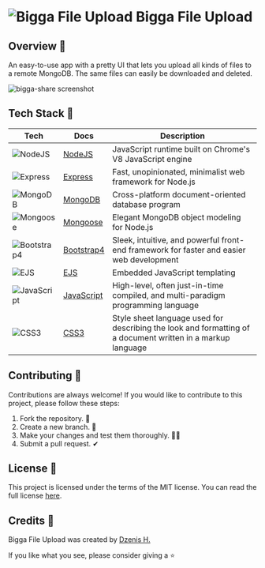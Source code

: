 ##

# ![Bigga File Upload](https://raw.githubusercontent.com/dzenis-h/bigga_file_uploads/master/public/favicon.ico) Bigga File Upload

## Overview 🌄
An easy-to-use app with a pretty UI that lets you upload all kinds of files to a remote MongoDB. The same files can easily be downloaded and deleted.

![bigga-share screenshot](https://drive.google.com/uc?export=view&id=1vemZO-iKDZKE5Y7L6xC79ZQrC_EyvlS3)

## Tech Stack 🧰

| Tech | Docs | Description |
| --- | --- | --- |
| ![NodeJS](https://img.shields.io/badge/-NodeJS-339933?style=flat&logo=node.js&logoColor=white) | [NodeJS](https://nodejs.org/) | JavaScript runtime built on Chrome's V8 JavaScript engine |
| ![Express](https://img.shields.io/badge/-Express-000000?style=flat&logo=express) | [Express](https://expressjs.com/) | Fast, unopinionated, minimalist web framework for Node.js |
| ![MongoDB](https://img.shields.io/badge/-MongoDB-47A248?style=flat&logo=mongodb&logoColor=white) | [MongoDB](https://www.mongodb.com/) | Cross-platform document-oriented database program |
| ![Mongoose](https://img.shields.io/badge/-Mongoose-880000?style=flat&logoColor=white) | [Mongoose](https://mongoosejs.com/) | Elegant MongoDB object modeling for Node.js |
| ![Bootstrap4](https://img.shields.io/badge/-Bootstrap4-563D7C?style=flat&logo=bootstrap&logoColor=white) | [Bootstrap4](https://getbootstrap.com/) | Sleek, intuitive, and powerful front-end framework for faster and easier web development |
| ![EJS](https://img.shields.io/badge/-EJS-FFD700?style=flat&logoColor=white) | [EJS](https://ejs.co/) | Embedded JavaScript templating |
| ![JavaScript](https://img.shields.io/badge/-JavaScript-F7DF1E?style=flat&logo=javascript&logoColor=black) | [JavaScript](https://developer.mozilla.org/en-US/docs/Web/JavaScript) | High-level, often just-in-time compiled, and multi-paradigm programming language |
| ![CSS3](https://img.shields.io/badge/-CSS3-1572B6?style=flat&logo=css3) | [CSS3](https://developer.mozilla.org/en-US/docs/Web/CSS) | Style sheet language used for describing the look and formatting of a document written in a markup language |

## Contributing 🤝
Contributions are always welcome! If you would like to contribute to this project, please follow these steps:
1. Fork the repository. 🍴
2. Create a new branch. 🌵
3. Make your changes and test them thoroughly. 👨‍💻
4. Submit a pull request. ✔

## License 📜
This project is licensed under the terms of the MIT license. You can read the full license [here](https://docs.google.com/document/d/11WK7tVoTFRMcWCuGZQCRWxEsDUEJ_6ArtfV-NjWcBCU/edit?usp=sharing).

## Credits 👏
Bigga File Upload was created by [Dzenis H.](https://www.dzenis.tech)

If you like what you see, please consider giving a ⭐️
